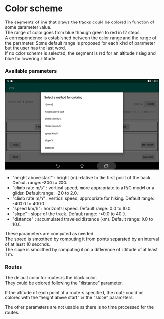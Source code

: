# Color scheme

The segments of line that draws the tracks could be colored in
function of some parameter value.  
The range of color goes from blue through green to red in 12 steps.  
A correspondence is established between the color range and the range
of the parameter. Some default range is proposed for each kind
of parameter but the user has the last word.  
If no color scheme is selected, the segment is red for an altitude
rising and blue for lowering altitude.

### Available parameters

![Color](Gallery/Color.jpg)

+ "height above start" : height (m) relative to the first point
 of the track. Default range: -200 to 200.
+ "climb rate m/s" : vertical speed, more appropriate to a
 R/C model or a glider. Default range: -2.0 to 2.0.
+ "climb rate m/h" : vertical speed, appropriate for hiking.
 Default range: -400.0 to 400.0.
+ "speed km/h" : horizontal speed. Default range: 0.0 to 10.0.
+ "slope" : slope of the track. Default range: -40.0 to 40.0.
+ "distance" : accumulated traveled distance (km).
 Default range: 0.0 to 10.0.

These parameters are computed as needed.  
The speed is smoothed by computing it from points separated by
an interval of at least 10 seconds.  
The slope is smoothed by computing it on a difference of
altitude of at least 1 m.

### Routes

The default color for routes is the black color.  
They could be colored following the "distance" parameter.

If the altitude of each point of a route is specified, the route
could be colored with the "height above start" or the "slope" parameters.

The other parameters are not usable as there is no time
processed for the routes.

